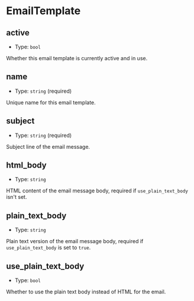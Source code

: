 
EmailTemplate
=============



active
------

- Type: `bool` 

Whether this email template is currently active and in use.



name
----

- Type: `string` (required)

Unique name for this email template.



subject
-------

- Type: `string` (required)

Subject line of the email message.



html_body
---------

- Type: `string` 

HTML content of the email message body, required if `use_plain_text_body` isn't set.



plain_text_body
---------------

- Type: `string` 

Plain text version of the email message body, required if `use_plain_text_body` is set to `true`.



use_plain_text_body
-------------------

- Type: `bool` 

Whether to use the plain text body instead of HTML for the email.
